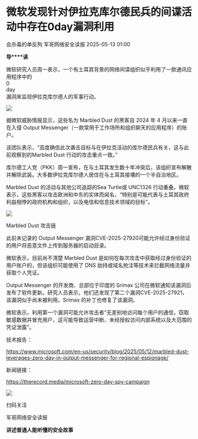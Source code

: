 #  微软发现针对伊拉克库尔德民兵的间谍活动中存在0day漏洞利用   
会杀毒的单反狗  军哥网络安全读报   2025-05-13 01:00  
  
**导****读**  
  
  
  
微软研究人员周一表示，一个有土耳其背景的网络间谍组织似乎利用了一款通讯应用程序中的  
0  
day  
漏洞来监视伊拉克库尔德人的军事行动。  
  
![](https://mmbiz.qpic.cn/mmbiz_png/AnRWZJZfVaELH3YEg8S4VL14rFVP9yiavx5q73Q0jYTHibnot3Lm6ia9I2FOh7KTlhMNHuVfMz8fGCicw7KTZ76akg/640?wx_fmt=png&from=appmsg "")  
  
  
据微软威胁情报显示，这些名为 Marbled Dust 的黑客自 2024 年 4 月以来一直在入侵 Output Messenger（一款常用于工作场所和组织聊天的应用程序）的账户。  
  
  
该团队表示，“高度确信此次袭击目标与在伊拉克活动的库尔德民兵有关，这与此前观察到的Marbled Dust 行动的攻击重点一致。”  
  
  
库尔德工人党（PKK）周一宣布，在与土耳其发生数十年冲突后，该组织宣布解散并解除武装。大多数伊拉克库尔德人居住在与土耳其接壤的一个半自治地区。  
  
  
Marbled Dust 的活动与其他公司追踪的Sea Turtle或 UNC1326 行动重叠。微软表示，这些黑客以攻击欧洲和中东的实体而闻名，“特别是可能代表与土耳其政府利益相悖的政府机构和组织，以及电信和信息技术领域的目标”。  
  
![](https://mmbiz.qpic.cn/mmbiz_png/AnRWZJZfVaELH3YEg8S4VL14rFVP9yiav2WiaiaMQ3SdaVwuqHwVeVAvXfLyZCGH2Am85P5mt9SoMJXBQb54tV9bA/640?wx_fmt=png&from=appmsg "")  
  
Marbled Dust 攻击链  
  
  
此前未记录的 Output Messenger 漏洞CVE-2025-27920可能允许经过身份验证的用户将恶意文件上传到服务器的启动目录。  
  
  
微软表示，目前尚不清楚 Marbled Dust 是如何在每次攻击中获取经过身份验证的用户账户的，但该组织可能使用了 DNS 劫持或域名抢注等技术来拦截网络流量并获取个人凭证。  
  
  
Output Messenger 的开发商、总部位于印度的 Srimax 公司在微软通知该漏洞后发布了软件更新。研究人员表示，他们还发现了第二个漏洞CVE-2025-27921，该漏洞似乎尚未被利用。Srimax 的补丁也修复了该漏洞。  
  
  
微软表示，利用第一个漏洞可能允许攻击者“无差别地访问每个用户的通信，窃取敏感数据并冒充用户，这可能导致运营中断、未经授权访问内部系统以及大范围的凭证泄露”。  
  
  
技术报告：  
  
https://www.microsoft.com/en-us/security/blog/2025/05/12/marbled-dust-leverages-zero-day-in-output-messenger-for-regional-espionage/  
  
  
新闻链接：  
  
https://therecord.media/microsoft-zero-day-spy-campaign  
  
![](https://mmbiz.qpic.cn/mmbiz_jpg/AnRWZJZfVaGC3gsJClsh4Fia0icylyBEnBywibdbkrLLzmpibfdnf5wNYzEUq2GpzfedMKUjlLJQ4uwxAFWLzHhPFQ/640?wx_fmt=jpeg "")  
  
扫码关注  
  
军哥网络安全读报  
  
**讲述普通人能听懂的安全故事**  
  
  

